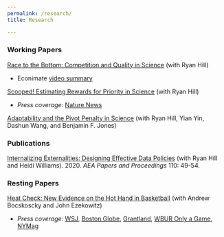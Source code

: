 ```yaml
---
permalink: /research/
title: Research

---
```


### Working Papers

[Race to the Bottom: Competition and Quality in Science]({{https://carolynstein.github.io}}/files/comp_qual.pdf) (with Ryan Hill)
  - Econimate [video summary](https://www.youtube.com/watch?v=tVHONMdMj6U&ab_channel=econimate)

[Scooped! Estimating Rewards for Priority in Science]({{https://carolynstein.github.io}}/files/scooped.pdf) (with Ryan Hill)
  - *Press coverage:* [Nature News](https://www.nature.com/articles/d41586-019-03648-4)

[Adaptability and the Pivot Penalty in Science]({{https://carolynstein.github.io}}/files/pivot.pdf) (with Ryan Hill, Yian Yin, Dashun Wang, and Benjamin F. Jones)


### Publications

[Internalizing Externalities: Designing Effective Data Policies]({{https://carolynstein.github.io}}/files/Hill_Stein_Williams_2020.pdf) (with Ryan Hill and Heidi Williams). 2020. *AEA Papers and Proceedings* 110: 49-54.

### Resting Papers

[Heat Check: New Evidence on the Hot Hand in Basketball]({{https://carolynstein.github.io}}/files/hot_hand.pdf) (with Andrew Bocskoscky and John Ezekowitz)
  - *Press coverage:* [WSJ](https://www.wsj.com/articles/does-the-hot-hand-exist-in-basketball-1393541857), [Boston Globe](https://www.bostonglobe.com/ideas/2014/02/09/the-hot-hand-might-real-after-all/N8V34bGLWhPqk0Sx9yoHWI/story.html), [Grantland](https://grantland.com/the-triangle/biting-the-hot-hand-basketballs-enduring-streakiness-debate-rages-on/), [WBUR Only a Game](https://www.wbur.org/onlyagame/2014/05/24/basketball-hot-hand-harvard-research), [NYMag](https://www.thecut.com/2016/08/how-researchers-discovered-the-basketball-hot-hand.html#_ga=2.25685373.1594261654.1627605437-1506156713.1627605437)
